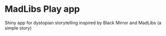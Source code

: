 # MadLibs Play app

Shiny app for dystopian storytelling inspired by Black Mirror and MadLibs (a simple story)
